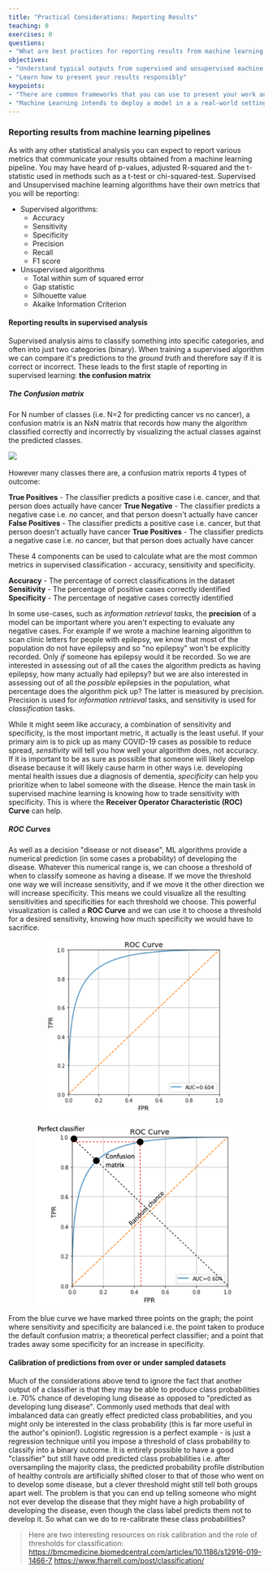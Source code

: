 ```yaml
---
title: "Practical Considerations: Reporting Results"
teaching: 0
exercises: 0
questions:
- "What are best practices for reporting results from machine learning pipelines?"
objectives:
- "Understand typical outputs from supervised and unsupervised machine learning algorithms"
- "Learn how to present your results responsibly" 
keypoints:
- "There are common frameworks that you can use to present your work and ensure they are consistent within ML research"
- "Machine Learning intends to deploy a model in a a real-world setting and as such you should report it's predictive power and limitations accurately."
---
```


### Reporting results from machine learning pipelines

As with any other statistical analysis you can expect to report various metrics that communicate your results obtained from a machine learning pipeline. You may have heard of p-values, adjusted R-squared and the t-statistic used in methods such as a t-test or chi-squared-test. Supervised and Unsupervised machine learning algorithms have their own metrics that you will be reporting:

* Supervised algorithms:
    - Accuracy
    - Sensitivity
    - Specificity
    - Precision
    - Recall
    - F1 score
* Unsupervised algorithms
    - Total within sum of squared error
    - Gap statistic
    - Silhouette value
    - Akaike Information Criterion

#### Reporting results in supervised analysis

Supervised analysis aims to classify something into specific categories, and often into just two categories (binary). When training a supervised algorithm we can compare it's predictions to the *ground truth* and therefore say if it is correct or incorrect. These leads to the first staple of reporting in supervised learning: **the confusion matrix** 

##### The Confusion matrix

For N number of classes (i.e. N=2 for predicting cancer vs no cancer), a confusion matrix is an NxN matrix that records how many the algorithm classified correctly and incorrectly by visualizing the actual classes against the predicted classes.

![](https://i.pinimg.com/736x/7d/49/d5/7d49d532ebbdd5247f121adfbe77b688.jpg)

However many classes there are, a confusion matrix reports 4 types of outcome:

**True Positives** - The classifier predicts a positive case i.e. cancer, and that person does actually have cancer
**True Negative** - The classifier predicts a negative case i.e. *no* cancer, and that person doesn't actually have cancer
**False Positives** - The classifier predicts a positive case i.e. cancer, but that person doesn't actually have cancer
**True Positives** - The classifier predicts a negative case i.e. *no* cancer, but that person does actually have cancer

These 4 components can be used to calculate what are the most common metrics in supervised classification - accuracy, sensitivity and specificity. 

**Accuracy** - The percentage of correct classifications in the dataset
**Sensitivity** - The percentage of positive cases correctly identified
**Specificity** - The percentage of negative cases correctly identified

In some use-cases, such as *information retrieval tasks*, the **precision** of a model can be important where you aren't expecting to evaluate any negative cases. For example if we wrote a machine learning algorithm to scan clinic letters for people with epilepsy, we know that most of the population do not have epilepsy and so "no epilepsy" won't be explicitly recorded. Only *if* someone has epilepsy would it be recorded. So we are interested in assessing out of all the cases the algorithm predicts as having epilepsy, how many actually had epilepsy? but we are also interested in assessing out of all the *possible* epilepsies in the population, what percentage does the algorithm pick up? The latter is measured by precision. Precision is used for *information retrieval* tasks, and sensitivity is used for *classification* tasks. 

While it might seem like accuracy, a combination of sensitivity and specificity, is the most important metric, it actually is the least useful. If your primary aim is to pick up as many COVID-19 cases as possible to reduce spread, *sensitivity* will tell you how well your algorithm does, not accuracy. If it is important to be as sure as possible that someone will likely develop disease because it will likely cause harm in other ways i.e. developing mental health issues due a diagnosis of dementia, *specificity* can help you prioritize when to label someone with the disease. Hence the main task in supervised machine learning is knowing how to trade sensitivity with specificity. This is where the **Receiver Operator Characteristic (ROC) Curve** can help.

##### ROC Curves

As well as a decision "disease or not disease", ML algorithms provide a numerical prediction (in some cases a probability) of developing the disease. Whatever this numerical range is, we can choose a threshold of when to classify someone as having a disease. If we move the threshold one way we will increase sensitivity, and if we move it the other direction we will increase specificity. This means we could visualize all the resulting sensitivities and specificities for each threshold we choose. This powerful visualization is called a **ROC Curve** and we can use it to choose a threshold for a desired sensitivity, knowing how much specificity we would have to sacrifice.  

<p align="center">
<img src="../fig/ROC.png" alt="drawing" width="350"/>
</p>

<p align="center">
<img src="../fig/ROC2.png" alt="drawing" width="400"/>
</p>

From the blue curve we have marked three points on the graph; the point where sensitivity and specificity are balanced i.e. the point taken to produce the default confusion matrix; a theoretical perfect classifier; and a point that trades away some specificity for an increase in specificity.


#### Calibration of predictions from over or under sampled datasets

Much of the considerations above tend to ignore the fact that another output of a classifier is that they may be able to produce class probabilities i.e. 70% chance of developing lung disease as opposed to "predicted as developing lung disease". Commonly used methods that deal with imbalanced data can greatly effect predicted class probabilities, and you might only be interested in the class probability (this is far more useful in the author's opinion!). Logistic regression is a perfect example - is just a regression technique until you impose a threshold of class probability to classify into a binary outcome. It is entirely possible to have a good "classifier" but still have odd predicted class probabilities i.e. after oversampling the majority class, the predicted probability profile distribution of healthy controls are artificially shifted closer to that of those who went on to develop some disease, but a clever threshold might still tell both groups apart well. The problem is that you can end up telling someone who might not ever develop the disease that they might have a high probability of developing the disease, even though the class label predicts them not to develop it. So what can we do to re-calibrate these class probabilities?


> Here are two interesting resources on risk calibration and the role of thresholds for classification:
https://bmcmedicine.biomedcentral.com/articles/10.1186/s12916-019-1466-7
https://www.fharrell.com/post/classification/